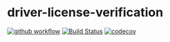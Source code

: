 # driver-license-verification
[![github workflow](https://github.com/stevejkang/driver-license-verification/actions/workflows/healthCheck.yml/badge.svg)](https://github.com/stevejkang/driver-license-verification/actions/workflows/healthCheck.yml)
[![Build Status](https://app.travis-ci.com/stevejkang/driver-license-verification.svg?token=Mu7Xe76BBQt2LyGoLfX4&branch=main)](https://travis-ci.com/stevejkang/driver-license-verification)
[![codecov](https://codecov.io/gh/stevejkang/driver-license-verification/branch/main/graph/badge.svg?token=BSN9FS9WXU)](https://codecov.io/gh/stevejkang/driver-license-verification)
